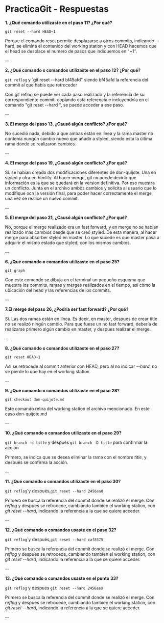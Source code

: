 # PracticaGit - Respuestas


**1. ¿Qué comando utilizaste en el paso 11? ¿Por qué?**

`git reset --hard HEAD~1`

Porque el comando reset permite desplazarse a otros commits, indicando --hard, se elimina el contenido del working station
y con HEAD hacemos que el head se desplace el numero de 
pasos que indiquemos en "~1".

--

**2. ¿Qué comando o comandos utilizaste en el paso 12? ¿Por qué?**

`git reflog`  y `git reset --hard bf45afd"
siendo bf45afd la referencia del commit al que había que retroceder

Con git reflog se puede ver cada paso realizado y la referencia de su correspondiente commit. copiando esta referencia e incluyendola en el comando "git reset --hard ", se puede acceder a ese paso.

--

**3. El merge del paso 13, ¿Causó algún conflicto? ¿Por qué?**

No sucedió nada, debido a que ambas están en línea y la rama master no contenia nungún cambio nuevo que añadir a styled, siendo esta la última rama donde se realizaron cambios.

--

**4. El merge del paso 19, ¿Causó algún conflicto? ¿Por qué?**

Sí. se habían creado dos modificaciones diferentes de don-quijote. Una en styled y otra en htmlify. Al hacer merge, git no puede decidir que información es la que se quedará en la version definitiva. Por eso muestra un conflicto. Junta en el archivo ambos cambios y solicita al usuario que lo modifique ocn la versión final, para poder hacer correctamente el merge una vez se realice un nuevo commit.

--

**5. El merge del paso 21, ¿Causó algún conflicto? ¿Por qué?**


No, porque el merge realizado era un fast forward, y en merge no se habían realizado más cambios desde que se creó styled. De esta manera, al hacer merge para absorber styled en master. Lo que sucede es que master pasa a adquirir el mismo estado que styled, con los mismos cambios.

--

**6. ¿Qué comando o comandos utilizaste en el paso 25?**

`git graph` 

Con este comando se dibuja en el terminal un pequeño esquema que muestra los commits, ramas y merges realizados en el tiempo, así como la ubicación del head y las referencias de los commits.

--

**7.El merge del paso 26, ¿Podría ser fast forward? ¿Por qué?**


Sí. Las dos ramas están en línea. Es decir, en master, despues de crear title no se realizó ningún cambio.
Para que fuese un no fast forward, debería de realizarse primero algún cambio en master, y despues realizar el merge.

--

**8. ¿Qué comando o comandos utilizaste en el paso 27?**

`git reset HEAD~1` 

Así se retrocede al commit anterior con HEAD, pero al no indicar *--hard*, no se pierde lo que hay en el working station.

--

**9. ¿Qué comando o comandos utilizaste en el paso 28?**

`git checkout don-quijote.md ` 

Este comando retira del working station el archivo mencionado. En este caso don-quijote.md

--

**10. ¿Qué comando o comandos utilizaste en el paso 29?**

`git branch -d title` y después `git branch -D title` para confirmar la acción

Primero, se indica que se desea eliminar la rama con el nombre *title*, y después se confirma la acción.

--

**11. ¿Qué comando o comandos utilizaste en el paso 30?**

`git reflog`´y después,`git reset --hard 2456aa0` 

Primero se busca la referencia del commit donde se realizó el merge. Con *reflog* y despues se retrocede, cambiando tambien el working station, con *git reset --hard*, indicando la referencia a la que se quiere acceder.



--

**12. ¿Qué comando o comandos usaste en el paso 32?**

`git reflog`´y después,`git reset --hard caf8375` 

Primero se busca la referencia del commit donde se realizó el merge. Con *reflog* y despues se retrocede, cambiando tambien el working station, con *git reset --hard*, indicando la referencia a la que se quiere acceder.

--

**13. ¿Qué comando o comandos usaste en el punto 33?**

`git reflog` y despues `git reset --hard 2456aa0` 

Primero se busca la referencia del commit donde se realizó el merge. Con *reflog* y despues se retrocede, cambiando tambien el working station, con *git reset --hard*, indicando la referencia a la que se quiere acceder.

--
